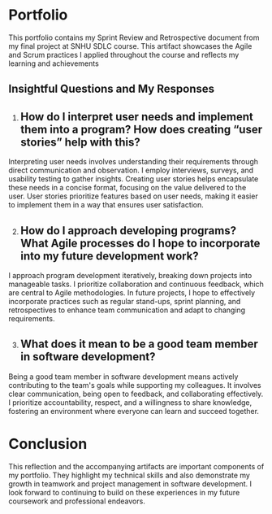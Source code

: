 # Portfolio
This portfolio contains my Sprint Review and Retrospective document from my final project at SNHU SDLC course. This artifact showcases the 
Agile and Scrum practices I applied throughout the course and reflects my learning and achievements

## Insightful Questions and My Responses

1) ## How do I interpret user needs and implement them into a program? How does creating “user stories” help with this?

 Interpreting user needs involves understanding their requirements through direct communication and observation. I employ interviews, surveys, and usability testing to gather insights. Creating user stories helps encapsulate these needs in a concise format, focusing on the value delivered to the user. User stories prioritize features based on user needs, making it easier to implement them in a way that ensures user satisfaction.

2) ## How do I approach developing programs? What Agile processes do I hope to incorporate into my future development work?

I approach program development iteratively, breaking down projects into manageable tasks. I prioritize collaboration and continuous feedback, which are central to Agile methodologies. In future projects, I hope to effectively incorporate practices such as regular stand-ups, sprint planning, and retrospectives to enhance team communication and adapt to changing requirements.

3) ## What does it mean to be a good team member in software development?

Being a good team member in software development means actively contributing to the team's goals while supporting my colleagues. It involves clear communication, being open to feedback, and collaborating effectively. I prioritize accountability, respect, and a willingness to share knowledge, fostering an environment where everyone can learn and succeed together.

# Conclusion

This reflection and the accompanying artifacts are important components of my portfolio. They highlight my technical skills and also demonstrate my growth in teamwork and project management in software development. I look forward to continuing to build on these experiences in my future coursework and professional endeavors.
